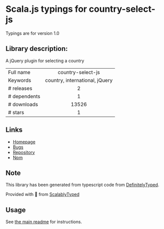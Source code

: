 
# Scala.js typings for country-select-js

Typings are for version 1.0

## Library description:
A jQuery plugin for selecting a country

|                    |                 |
| ------------------ | :-------------: |
| Full name          | country-select-js |
| Keywords           | country, international, jQuery |
| # releases         | 2 |
| # dependents       | 1 |
| # downloads        | 13526 |
| # stars            | 1 |

## Links
- [Homepage](https://github.com/mrmarkfrench/country-select-js)
- [Bugs](https://github.com/mrmarkfrench/country-select-js/issues)
- [Repository](https://github.com/mrmarkfrench/country-select-js)
- [Npm](https://www.npmjs.com/package/country-select-js)
    


## Note
This library has been generated from typescript code from [DefinitelyTyped](https://definitelytyped.org).

Provided with :purple_heart: from [ScalablyTyped](https://github.com/oyvindberg/ScalablyTyped)

## Usage
See [the main readme](../../readme.md) for instructions.


